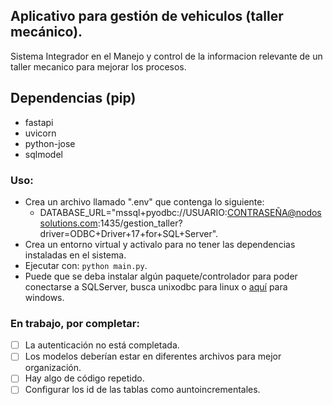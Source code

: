 ## Aplicativo para gestión de vehiculos (taller mecánico).

Sistema Integrador en el Manejo y control de la informacion relevante de un taller mecanico para mejorar los procesos.

## Dependencias (pip)
- fastapi
- uvicorn
- python-jose
- sqlmodel

### Uso:
- Crea un archivo llamado ".env" que contenga lo siguiente:
    - DATABASE_URL="mssql+pyodbc://USUARIO:CONTRASEÑA@nodossolutions.com:1435/gestion_taller?driver=ODBC+Driver+17+for+SQL+Server".
- Crea un entorno virtual y activalo para no tener las dependencias instaladas en el sistema.
- Ejecutar con: `python main.py`.
- Puede que se deba instalar algún paquete/controlador para poder conectarse a SQLServer, busca unixodbc para linux o [aquí](https://learn.microsoft.com/en-us/sql/connect/odbc/download-odbc-driver-for-sql-server?view=sql-server-ver17#version-17) para windows.

### En trabajo, por completar:
- [ ] La autenticación no está completada.
- [ ] Los modelos deberían estar en diferentes archivos para mejor organización.
- [ ] Hay algo de código repetido.
- [ ] Configurar los id de las tablas como auntoincrementales.
